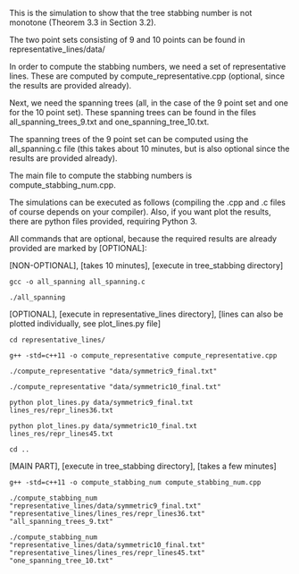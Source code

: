 

This is the simulation to show that the tree stabbing number is not monotone (Theorem 3.3 in Section 3.2).

The two point sets consisting of 9 and 10 points can be found in representative_lines/data/

In order to compute the stabbing numbers, we need a set of representative lines. These are computed by 
compute_representative.cpp (optional, since the results are provided already).

Next, we need the spanning trees (all, in the case of the 9 point set and one for the 10 point set).
These spanning trees can be found in the files all_spanning_trees_9.txt and one_spanning_tree_10.txt.

The spanning trees of the 9 point set can be computed using the all_spanning.c file (this takes about 10 minutes,
but is also optional since the results are provided already).

The main file to compute the stabbing numbers is compute_stabbing_num.cpp.


The simulations can be executed as follows (compiling the .cpp and .c files of course depends on your compiler).
Also, if you want plot the results, there are python files provided, requiring Python 3.

All commands that are optional, because the required results are already provided are marked by [OPTIONAL]:


[NON-OPTIONAL], [takes 10 minutes], [execute in tree_stabbing directory]
```
gcc -o all_spanning all_spanning.c

./all_spanning
```

[OPTIONAL], [execute in representative_lines directory],
[lines can also be plotted individually, see plot_lines.py file]
```
cd representative_lines/

g++ -std=c++11 -o compute_representative compute_representative.cpp

./compute_representative "data/symmetric9_final.txt"

./compute_representative "data/symmetric10_final.txt"

python plot_lines.py data/symmetric9_final.txt lines_res/repr_lines36.txt

python plot_lines.py data/symmetric10_final.txt lines_res/repr_lines45.txt

cd ..
```

[MAIN PART], [execute in tree_stabbing directory], [takes a few minutes]
```
g++ -std=c++11 -o compute_stabbing_num compute_stabbing_num.cpp

./compute_stabbing_num "representative_lines/data/symmetric9_final.txt" "representative_lines/lines_res/repr_lines36.txt" "all_spanning_trees_9.txt"

./compute_stabbing_num "representative_lines/data/symmetric10_final.txt" "representative_lines/lines_res/repr_lines45.txt" "one_spanning_tree_10.txt"
```

